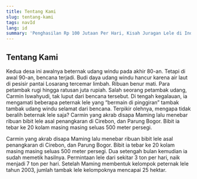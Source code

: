 ```yaml
---
title: Tentang Kami
slug: tentang-kami
tags: navId
lang: id
summary: 'Penghasilan Rp 100 Jutaan Per Hari, Kisah Juragan Lele di Indramayu'
---
```

## Tentang Kami

Kedua desa ini awalnya beternak udang windu pada akhir 80-an. Tetapi di awal 90-an, bencana terjadi. Budi daya udang windu hancur karena air laut di pesisir pantai Losarang tercemar limbah. Ribuan benur mati. Para petambak rugi hingga ratusan juta rupiah. Salah seorang petambak udang, Carmin Iswahyudi, tak luput dari bencana tersebut. Di tengah kegalauan, ia mengamati beberapa peternak lele yang “bermain di pinggiran” tambak tambak udang windu selamat dari bencana. Terpikir olehnya, mengapa tidak beralih beternak lele saja? Carmin yang akrab disapa Maming lalu menebar ribuan bibit lele asal penangkaran di Cirebon, dan Parung Bogor. Bibit ia tebar ke 20 kolam masing masing seluas 500 meter persegi.

Carmin yang akrab disapa Maming lalu menebar ribuan bibit lele asal penangkaran di Cirebon, dan Parung Bogor. Bibit ia tebar ke 20 kolam masing masing seluas 500 meter persegi. Dua setengah bulan kemudian ia sudah memetik hasilnya. Permintaan lele dari sekitar 3 ton per hari, naik menjadi 7 ton per hari. Setelah Maming membentuk kelompok peternak lele tahun 2003, jumlah tambak lele kelompoknya mencapai 25 hektar.
